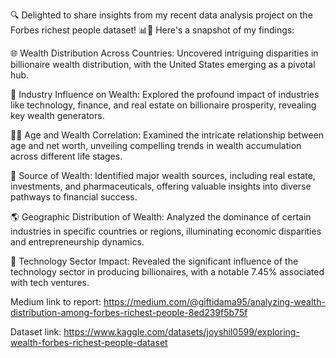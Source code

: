 🔍 Delighted to share insights from my recent data analysis project on the Forbes richest people dataset! 📊💼 Here's a snapshot of my findings:


🌐 Wealth Distribution Across Countries: Uncovered intriguing disparities in billionaire wealth distribution, with the United States emerging as a pivotal hub.


🏢 Industry Influence on Wealth: Explored the profound impact of industries like technology, finance, and real estate on billionaire prosperity, revealing key wealth generators.


👴👵 Age and Wealth Correlation: Examined the intricate relationship between age and net worth, unveiling compelling trends in wealth accumulation across different life stages.


💼 Source of Wealth: Identified major wealth sources, including real estate, investments, and pharmaceuticals, offering valuable insights into diverse pathways to financial success.


🌎 Geographic Distribution of Wealth: Analyzed the dominance of certain industries in specific countries or regions, illuminating economic disparities and entrepreneurship dynamics.


🚀 Technology Sector Impact: Revealed the significant influence of the technology sector in producing billionaires, with a notable 7.45% associated with tech ventures.


Medium link to report: https://medium.com/@giftidama95/analyzing-wealth-distribution-among-forbes-richest-people-8ed239f5b75f


Dataset link: https://www.kaggle.com/datasets/joyshil0599/exploring-wealth-forbes-richest-people-dataset

